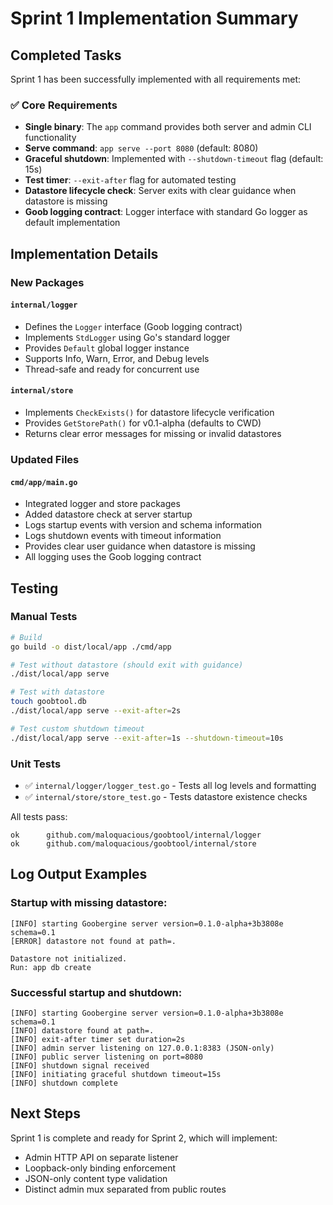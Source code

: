 # Sprint 1 Implementation Summary

## Completed Tasks

Sprint 1 has been successfully implemented with all requirements met:

### ✅ Core Requirements
- **Single binary**: The `app` command provides both server and admin CLI functionality
- **Serve command**: `app serve --port 8080` (default: 8080)
- **Graceful shutdown**: Implemented with `--shutdown-timeout` flag (default: 15s)
- **Test timer**: `--exit-after` flag for automated testing
- **Datastore lifecycle check**: Server exits with clear guidance when datastore is missing
- **Goob logging contract**: Logger interface with standard Go logger as default implementation

## Implementation Details

### New Packages

#### `internal/logger`
- Defines the `Logger` interface (Goob logging contract)
- Implements `StdLogger` using Go's standard logger
- Provides `Default` global logger instance
- Supports Info, Warn, Error, and Debug levels
- Thread-safe and ready for concurrent use

#### `internal/store`
- Implements `CheckExists()` for datastore lifecycle verification
- Provides `GetStorePath()` for v0.1-alpha (defaults to CWD)
- Returns clear error messages for missing or invalid datastores

### Updated Files

#### `cmd/app/main.go`
- Integrated logger and store packages
- Added datastore check at server startup
- Logs startup events with version and schema information
- Logs shutdown events with timeout information
- Provides clear user guidance when datastore is missing
- All logging uses the Goob logging contract

## Testing

### Manual Tests
```bash
# Build
go build -o dist/local/app ./cmd/app

# Test without datastore (should exit with guidance)
./dist/local/app serve

# Test with datastore
touch goobtool.db
./dist/local/app serve --exit-after=2s

# Test custom shutdown timeout
./dist/local/app serve --exit-after=1s --shutdown-timeout=10s
```

### Unit Tests
- ✅ `internal/logger/logger_test.go` - Tests all log levels and formatting
- ✅ `internal/store/store_test.go` - Tests datastore existence checks

All tests pass:
```
ok      github.com/maloquacious/goobtool/internal/logger
ok      github.com/maloquacious/goobtool/internal/store
```

## Log Output Examples

### Startup with missing datastore:
```
[INFO] starting Goobergine server version=0.1.0-alpha+3b3808e schema=0.1
[ERROR] datastore not found at path=.

Datastore not initialized.
Run: app db create
```

### Successful startup and shutdown:
```
[INFO] starting Goobergine server version=0.1.0-alpha+3b3808e schema=0.1
[INFO] datastore found at path=.
[INFO] exit-after timer set duration=2s
[INFO] admin server listening on 127.0.0.1:8383 (JSON-only)
[INFO] public server listening on port=8080
[INFO] shutdown signal received
[INFO] initiating graceful shutdown timeout=15s
[INFO] shutdown complete
```

## Next Steps

Sprint 1 is complete and ready for Sprint 2, which will implement:
- Admin HTTP API on separate listener
- Loopback-only binding enforcement
- JSON-only content type validation
- Distinct admin mux separated from public routes
